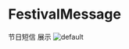 # FestivalMessage
节日短信
展示
![default](https://cloud.githubusercontent.com/assets/15811961/15349995/2affbc42-1d09-11e6-84a6-e795fa64e19a.gif)


